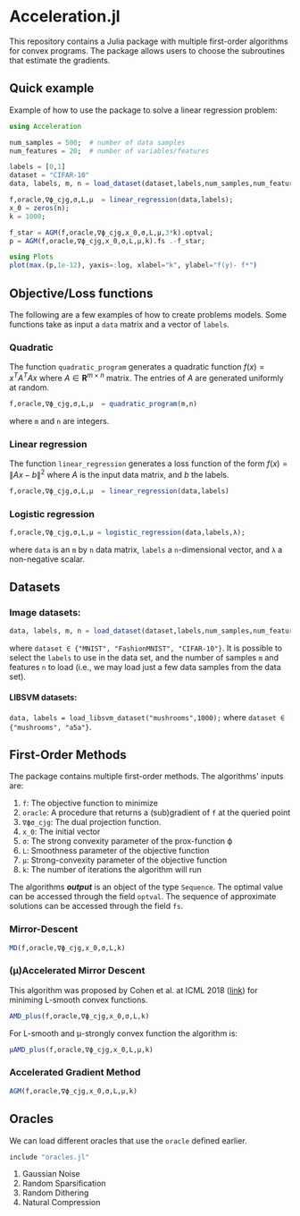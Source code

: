 # Acceleration.jl

This repository contains a Julia package with multiple first-order algorithms for convex programs. The package allows users to choose the subroutines that estimate the gradients. 


## Quick example

Example of how to use the package to solve a linear regression problem:

```julia
using Acceleration

num_samples = 500;  # number of data samples
num_features = 20;  # number of variables/features

labels = [0,1]
dataset = "CIFAR-10"
data, labels, m, n = load_dataset(dataset,labels,num_samples,num_features);

f,oracle,∇ϕ_cjg,σ,L,μ  = linear_regression(data,labels);
x_0 = zeros(n);
k = 1000;

f_star = AGM(f,oracle,∇ϕ_cjg,x_0,σ,L,μ,3*k).optval;
p = AGM(f,oracle,∇ϕ_cjg,x_0,σ,L,μ,k).fs .-f_star;

using Plots
plot(max.(p,1e-12), yaxis=:log, xlabel="k", ylabel="f(y)- f*")
```

## Objective/Loss functions

The following are a few examples of how to create problems models. Some functions take as input a ```data``` matrix and a vector of ```labels```. 

### Quadratic 

The function ```quadratic_program``` generates a quadratic function $f(x) = x^T A^T A x$ where $A \in \mathbf R^{m \times n}$ matrix. The entries of $A$ are generated uniformly at random. 

```julia
f,oracle,∇ϕ_cjg,σ,L,μ  = quadratic_program(m,n)
```
where ```m``` and ```n``` are integers.

### Linear regression

The function ```linear_regression``` generates a loss function of the form $f(x) = \| Ax - b \|^2$ where $A$ is the input data matrix, and $b$ the labels.
```julia
f,oracle,∇ϕ_cjg,σ,L,μ  = linear_regression(data,labels)
```
### Logistic regression
```julia
f,oracle,∇ϕ_cjg,σ,L,μ = logistic_regression(data,labels,λ);
```
where ```data``` is an ```m``` by ```n``` data matrix, ```labels``` a ```n```-dimensional vector, and ```λ``` a non-negative scalar. 

## Datasets
### Image datasets: 

```julia 
data, labels, m, n = load_dataset(dataset,labels,num_samples,num_features);
```
where ```dataset ∈ {"MNIST", "FashionMNIST", "CIFAR-10"}```. It is possible to select the ```labels``` to use in the data set, and the number of samples ```m``` and features ```n``` to load (i.e., we may load just a few data samples from the data set). 

#### LIBSVM datasets:
```data, labels = load_libsvm_dataset("mushrooms",1000);``` where ```dataset ∈ {"mushrooms", "a5a"}```.



## First-Order Methods

The package contains multiple first-order methods. The algorithms' inputs are:
1. ```f```: The objective function to minimize
2. ```oracle```: A procedure that returns a (sub)gradient of ```f``` at the queried point
3. ```∇ϕσ_cjg```: The dual projection function. 
4. ```x_0```: The initial vector
5. ```σ```: The strong convexity parameter of the prox-function ϕ
6. ```L```: Smoothness parameter of the objective function
7. ```μ```: Strong-convexity parameter of the objective function
8. ```k```: The number of iterations the algorithm will run

The algorithms ***output*** is an object of the type ```Sequence```. The optimal value can be accessed through the field ```optval```. The sequence of approximate solutions can be accessed through the field ``fs``.
### Mirror-Descent
```julia
MD(f,oracle,∇ϕ_cjg,x_0,σ,L,k)
```

### (μ)Accelerated Mirror Descent
This algorithm was proposed by Cohen et al. at ICML 2018 ([link](http://proceedings.mlr.press/v80/cohen18a/cohen18a.pdf)) for miniming L-smooth convex functions. 
```julia
AMD_plus(f,oracle,∇ϕ_cjg,x_0,σ,L,k)
```
For L-smooth and μ-strongly convex function the algorithm is:
```julia
μAMD_plus(f,oracle,∇ϕ_cjg,x_0,L,μ,k)
```

### Accelerated Gradient Method
```julia
AGM(f,oracle,∇ϕ_cjg,x_0,σ,L,μ,k)
```
## Oracles
We can load different oracles that use the ```oracle``` defined earlier. 
```julia
include "oracles.jl"
```
1.  Gaussian Noise
2.  Random Sparsification
3.  Random Dithering
4.  Natural Compression
